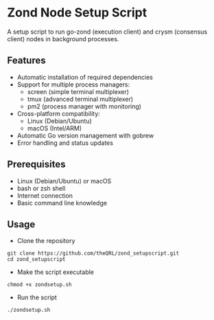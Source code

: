 # Zond Node Setup Script

A setup script to run go-zond (execution client) and crysm (consensus client) nodes in background processes.

## Features

- Automatic installation of required dependencies
- Support for multiple process managers:
  - screen (simple terminal multiplexer)
  - tmux (advanced terminal multiplexer)
  - pm2 (process manager with monitoring)
- Cross-platform compatibility:
  - Linux (Debian/Ubuntu)
  - macOS (Intel/ARM)
- Automatic Go version management with gobrew
- Error handling and status updates

## Prerequisites

- Linux (Debian/Ubuntu) or macOS
- bash or zsh shell
- Internet connection
- Basic command line knowledge

## Usage

- Clone the repository
```
git clone https://github.com/theQRL/zond_setupscript.git
cd zond_setupscript
```

- Make the script executable
```
chmod +x zondsetup.sh
```

- Run the script
```
./zondsetup.sh  
```